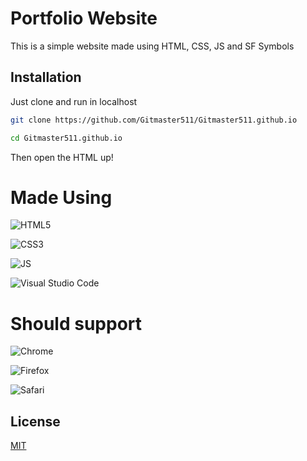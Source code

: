 # Portfolio Website

This is a simple website made using HTML, CSS, JS and SF Symbols

## Installation

Just clone and run in localhost

```bash
git clone https://github.com/Gitmaster511/Gitmaster511.github.io
```

```bash
cd Gitmaster511.github.io
```

Then open the HTML up!

# Made Using 
![HTML5](https://img.shields.io/badge/HTML5-E34F26?style=for-the-badge&logo=html5&logoColor=white "HTML5")

![CSS3](https://img.shields.io/badge/CSS3-1572B6?style=for-the-badge&logo=css3&logoColor=white "CSS3")

![JS](https://img.shields.io/badge/JavaScript-323330?style=for-the-badge&logo=javascript&logoColor=F7DF1E "JS")

![Visual Studio Code](https://img.shields.io/badge/Visual_Studio_Code-0078D4?style=for-the-badge&logo=visual%20studio%20code&logoColor=white "VS Code")




# Should support
![Chrome](https://img.shields.io/badge/Google_chrome-4285F4?style=for-the-badge&logo=Google-chrome&logoColor=white
 "Chrome")

![Firefox](https://img.shields.io/badge/Firefox_Browser-FF7139?style=for-the-badge&logo=Firefox-Browser&logoColor=white
 "Firefox")

![Safari](https://img.shields.io/badge/Safari-FF1B2D?style=for-the-badge&logo=Safari&logoColor=white
 "Safari")




## License

[MIT](https://choosealicense.com/licenses/mit/)